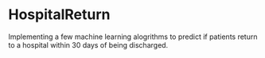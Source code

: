 # HospitalReturn

Implementing a few machine learning alogrithms to predict if patients return to a hospital within 30 days of being discharged.
